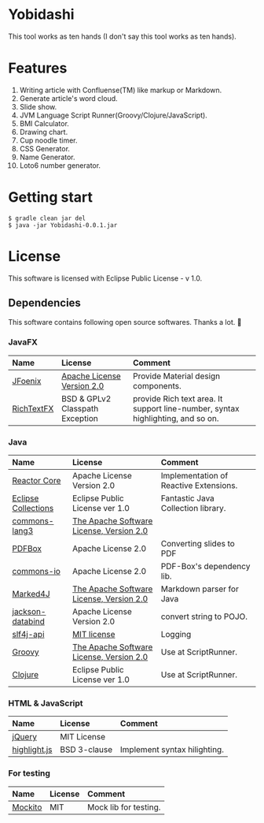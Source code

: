 ﻿Yobidashi
====

This tool works as ten hands (I don't say this tool works as ten hands).

# Features
1. Writing article with Confluense(TM) like markup or Markdown.
2. Generate article's word cloud.
3. Slide show.
4. JVM Language Script Runner(Groovy/Clojure/JavaScript).
5. BMI Calculator.
6. Drawing chart.
7. Cup noodle timer.
8. CSS Generator.
9. Name Generator.
10. Loto6 number generator.

# Getting start

```shell
$ gradle clean jar del
$ java -jar Yobidashi-0.0.1.jar
```

# License
This software is licensed with Eclipse Public License - v 1.0.

## Dependencies
This software contains following open source softwares. Thanks a lot. :bow:

### JavaFX

| Name | License | Comment |
|:---|:---|:---|
| [JFoenix](http://jfoenix.com/) | [Apache License Version 2.0](https://github.com/jfoenixadmin/JFoenix/blob/master/LICENSE) | Provide Material design components.
| [RichTextFX](https://github.com/TomasMikula/RichTextFX) | BSD &amp; GPLv2 Classpath Exception | provide Rich text area. It support line-number, syntax highlighting, and so on.

### Java

| Name | License | Comment |
|:---|:---|:---|
| [Reactor Core](https://projectreactor.io/) | Apache License Version 2.0 | Implementation of Reactive Extensions.
| [Eclipse Collections](https://www.eclipse.org/collections/) | Eclipse Public License ver 1.0 | Fantastic Java Collection library.
| [commons-lang3](https://commons.apache.org/proper/commons-lang/) | [The Apache Software License, Version 2.0](http://www.apache.org/licenses/LICENSE-2.0.txt)
| [PDFBox](https://pdfbox.apache.org/) | Apache License 2.0 | Converting slides to PDF
| [commons-io](http://commons.apache.org/proper/commons-io/) | Apache License 2.0 | PDF-Box's dependency lib.
| [Marked4J](https://github.com/making/marked4j) |  [The Apache Software License, Version 2.0](http://www.apache.org/licenses/LICENSE-2.0.txt) | Markdown parser for Java |
| [jackson-databind](https://github.com/FasterXML/jackson-databind) | Apache License Version 2.0 | convert string to POJO.
| [slf4j-api](http://www.slf4j.org/) | [MIT license](http://www.slf4j.org/license.html) | Logging
| [Groovy](http://www.groovy-lang.org/) | [The Apache Software License, Version 2.0](http://www.apache.org/licenses/LICENSE-2.0.txt) | Use at ScriptRunner.
| [Clojure](http://clojure.org/) | Eclipse Public License ver 1.0 | Use at ScriptRunner.

### HTML & JavaScript

| Name | License | Comment |
|:---|:---|:---|
| [jQuery](https://jquery.com/) | MIT License
| [highlight.js](https://highlightjs.org/) | BSD 3-clause | Implement syntax hilighting.

### For testing

| Name | License | Comment |
|:---|:---|:---|
| [Mockito](http://mockito.org/) | MIT | Mock lib for testing.
